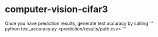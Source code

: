 # computer-vision-cifar3

Once you have prediction results, generate test accuracy by calling
'''
python test_accuracy.py <prediction/results/path.csv>
'''